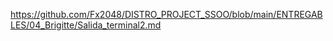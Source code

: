 

https://github.com/Fx2048/DISTRO_PROJECT_SSOO/blob/main/ENTREGABLES/04_Brigitte/Salida_terminal2.md

